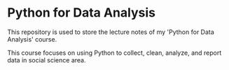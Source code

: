 # Python for Data Analysis

This repository is used to store the lecture notes of my 'Python for Data Analysis' course.

This course focuses on using Python to collect, clean, analyze, and report data in social science area.
